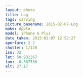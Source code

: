 ```yaml
---
layout: photo
title: Log
tags: carving
picture_basename: 2015-02-07-Log
make: Apple
model: iPhone 6 Plus
date_taken: 2015:02:07 12:52:27
aperture: 2.2
shutter: 1/120
iso: 32
lat: 50.932267
lon: -0.367536
alt: 27.17
---
```



